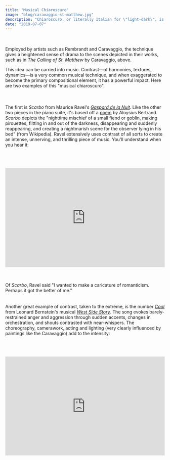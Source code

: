 ```yaml
---
title: "Musical Chiaroscuro"
image: "blog/caravaggio-st-matthew.jpg"
description: "Chiaroscuro, or literally Italian for \"light-dark\", is a painting technique that uses the balance of light and shadow to suggest and enhance the volume of three-dimensional subjects. What does this sound like in music?"
date: "2019-07-07"
---
```

&nbsp;  
&nbsp;   
Employed by artists such as Rembrandt and Caravaggio, the technique gives a heightened sense of drama to the scenes depicted in their works, such as in _The Calling of St. Matthew_ by Caravaggio, above.

This idea can be carried into music. Contrast—of harmonies, textures, dynamics—is a very common musical technique, and when exaggerated to become the primary compositional element, it has a powerful impact. Here are two examples of this "musical chiaroscuro".
&nbsp;  
&nbsp;  
&nbsp;  
&nbsp;  
The first is _Scarbo_ from Maurice Ravel's [_Gaspard de la Nuit_](https://en.wikipedia.org/wiki/Gaspard_de_la_nuit). Like the other two pieces in the piano suite, it's based off a [poem](https://fr.wikisource.org/wiki/Gaspard_de_la_nuit/%C3%89dition_1920/Scarbo_(Pi%C3%A8ces_d%C3%A9tach%C3%A9es)) by Aloysius Bertrand. _Scarbo_ depicts the "nighttime mischief of a small fiend or goblin, making pirouettes, flitting in and out of the darkness, disappearing and suddenly reappearing, and creating a nightmarish scene for the observer lying in his bed" (from Wikipedia). Ravel extensively uses contrast of all sorts to create an intense, unnerving, and thrilling piece of music. You'll understand when you hear it:
&nbsp;  
&nbsp;  
&nbsp;  
&nbsp;  
<div style="position:relative;padding-bottom:56.25%;padding-top:30px;height:0;overflow:hidden;">
  <iframe style="position:absolute;top:0;left:0;width:100%;height:100%;" src="https://www.youtube.com/embed/BspU0vUB_tg?start=2050" frameborder="0" allow="accelerometer; autoplay; encrypted-media; gyroscope; picture-in-picture" allowfullscreen></iframe>
</div>

&nbsp;  
&nbsp;  
Of _Scarbo_, Ravel said "I wanted to make a caricature of romanticism. Perhaps it got the better of me."
&nbsp;  
&nbsp;   
&nbsp;   
Another great example of contrast, taken to the extreme, is the number [_Cool_](https://en.wikipedia.org/wiki/Cool_(West_Side_Story_song)) from Leonard Bernstein's musical [_West Side Story_](https://en.wikipedia.org/wiki/West_Side_Story). The song evokes barely-restrained anger and aggression through sudden accents, changes in orchestration, and shouts contrasted with near-whispers. The choreography, camerawork, acting and lighting (very clearly influenced by paintings like the Caravaggio) add to the intensity:
&nbsp;  
&nbsp;  
&nbsp;  
&nbsp;  
<div style="position:relative;padding-bottom:56.25%;padding-top:30px;height:0;overflow:hidden;">
  <iframe style="position:absolute;top:0;left:0;width:100%;height:100%;" src="https://www.youtube.com/embed/wugWGhItaQA" frameborder="0" allow="accelerometer; autoplay; encrypted-media; gyroscope; picture-in-picture" allowfullscreen></iframe>
</div>
&nbsp;  
&nbsp;  
&nbsp;  
&nbsp;
